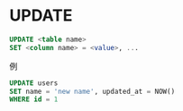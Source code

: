 # UPDATE

```sql
UPDATE <table name>
SET <column name> = <value>, ...
```

例

```sql
UPDATE users
SET name = 'new name', updated_at = NOW()
WHERE id = 1
```
